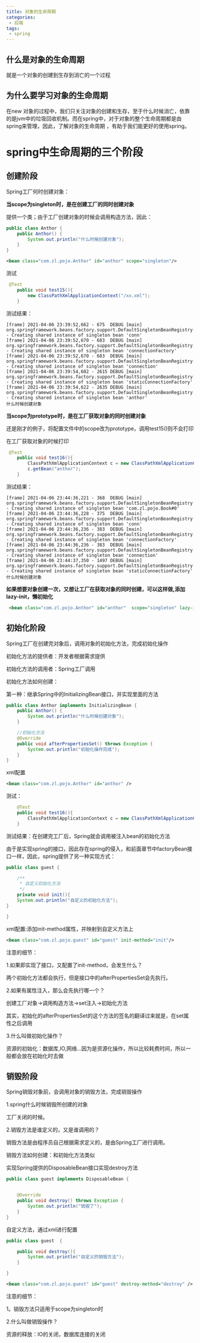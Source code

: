 ```yaml
---
title: 对象的生命周期
categories:
 - 后端
tags:
 - spring
---
```

## 什么是对象的生命周期
就是一个对象的创建到生存到消亡的一个过程
## 为什么要学习对象的生命周期
在new 对象的过程中，我们只关注对象的创建和生存，至于什么时候消亡，依靠的是jvm中的垃圾回收机制。而在spring中，对于对象的整个生命周期都是由spring来管理，因此，了解对象的生命周期
，有助于我们能更好的使用spring。
# spring中生命周期的三个阶段
## 创建阶段
Spring工厂何时创建对象：

**当scope为singleton时，是在创建工厂的同时创建对象**

提供一个类；由于工厂创建对象的时候会调用构造方法，因此：
```java
public class Anthor {
    public Anthor() {
        System.out.println("什么时候创建对象");
    }
}
```

```xml
<bean class="com.zl.pojo.Anthor" id="anthor" scope="singleton"/>
```
测试
```java
 @Test
    public void test15(){
        new ClassPathXmlApplicationContext("/xx.xml");
    }
```
测试结果：
```
[frame] 2021-04-06 23:39:52,662 - 675  DEBUG [main] org.springframework.beans.factory.support.DefaultSingletonBeanRegistry:225  - Creating shared instance of singleton bean 'conn'
[frame] 2021-04-06 23:39:52,670 - 683  DEBUG [main] org.springframework.beans.factory.support.DefaultSingletonBeanRegistry:225  - Creating shared instance of singleton bean 'connectionFactory'
[frame] 2021-04-06 23:39:52,670 - 683  DEBUG [main] org.springframework.beans.factory.support.DefaultSingletonBeanRegistry:225  - Creating shared instance of singleton bean 'connection'
[frame] 2021-04-06 23:39:54,602 - 2615 DEBUG [main] org.springframework.beans.factory.support.DefaultSingletonBeanRegistry:225  - Creating shared instance of singleton bean 'staticConnectionFactory'
[frame] 2021-04-06 23:39:54,622 - 2635 DEBUG [main] org.springframework.beans.factory.support.DefaultSingletonBeanRegistry:225  - Creating shared instance of singleton bean 'anthor'
什么时候创建对象
```
**当scope为prototype时，是在工厂获取对象的同时创建对象**

还是刚才的例子，将配置文件中的scope改为prototype，调用test15()则不会打印

在工厂获取对象的时候打印
```java
 @Test
    public void test16(){
        ClassPathXmlApplicationContext c = new ClassPathXmlApplicationContext("/xx.xml");
        c.getBean("anthor");
    }
```
测试结果：
```
[frame] 2021-04-06 23:44:36,221 - 368  DEBUG [main] org.springframework.beans.factory.support.DefaultSingletonBeanRegistry:225  - Creating shared instance of singleton bean 'com.zl.pojo.Book#0'
[frame] 2021-04-06 23:44:36,228 - 375  DEBUG [main] org.springframework.beans.factory.support.DefaultSingletonBeanRegistry:225  - Creating shared instance of singleton bean 'conn'
[frame] 2021-04-06 23:44:36,236 - 383  DEBUG [main] org.springframework.beans.factory.support.DefaultSingletonBeanRegistry:225  - Creating shared instance of singleton bean 'connectionFactory'
[frame] 2021-04-06 23:44:36,236 - 383  DEBUG [main] org.springframework.beans.factory.support.DefaultSingletonBeanRegistry:225  - Creating shared instance of singleton bean 'connection'
[frame] 2021-04-06 23:44:37,350 - 1497 DEBUG [main] org.springframework.beans.factory.support.DefaultSingletonBeanRegistry:225  - Creating shared instance of singleton bean 'staticConnectionFactory'
什么时候创建对象
```
**如果想要对象创建一次，又想让工厂在获取对象的同时创建，可以这样做,添加lazy-init，懒初始化**
```xml
 <bean class="com.zl.pojo.Anthor" id="anthor"  scope="singleton" lazy-init="true"/>
```

## 初始化阶段
Spring工厂在创建完对象后，调用对象的初始化方法，完成初始化操作

初始化方法的提供者：开发者根据需求提供

初始化方法的调用者：Spring工厂调用

初始化方法如何创建：

第一种：继承Spring中的InitializingBean接口，并实现里面的方法

```java
public class Anthor implements InitializingBean {
    public Anthor() {
        System.out.println("什么时候创建对象");
    }

    //初始化方法
    @Override
    public void afterPropertiesSet() throws Exception {
        System.out.println("初始化操作完成");
    }
}

```
xml配置
```xml
<bean class="com.zl.pojo.Anthor" id="anthor" />
```
测试：
```java
    @Test
    public void test16(){
        ClassPathXmlApplicationContext c = new ClassPathXmlApplicationContext("/xx.xml");
    }
```
测试结果：在创建完工厂后，Spring就会调用被注入bean的初始化方法

由于是实现spring的接口，因此存在spring的侵入，和前面章节中factoryBean接口一样，因此，spring提供了另一种实现方式：
```java
public class guest {

    /**
     * 自定义初始化方法
     */
    private void init(){
    System.out.println("自定义的初始化方法");
}

}
```
xml配置:添加init-method属性，并映射到自定义方法上
```xml
<bean class="com.zl.pojo.guest" id="guest" init-method="init"/>
```
注意的细节：

1.如果即实现了接口，又配置了init-method，会发生什么？

两个初始化方法都会执行，但是接口中的afterPropertiesSet会先执行。

2.如果有属性注入，那么会先执行哪一个？

创建工厂对象->调用构造方法->set注入->初始化方法

其实，初始化的afterPropertiesSet的这个方法的签名的翻译过来就是，在set属性之后调用

3.什么叫做初始化操作？

资源的初始化：数据库,IO,网络...因为是资源化操作，所以比较耗费时间，所以一般都会放在初始化时去做
## 销毁阶段
Spring销毁对象前，会调用对象的销毁方法，完成销毁操作

1.spring什么时候销毁所创建的对象

工厂关闭的时候。

2.销毁方法是谁定义的，又是谁调用的？

销毁方法是由程序员自己根据需求定义的，是由Spring工厂进行调用。

销毁方法如何创建：和初始化方法类似

实现Spring提供的DisposableBean接口实现destroy方法
```java
public class guest implements DisposableBean {


    @Override
    public void destroy() throws Exception {
        System.out.println("销毁了");
    }
}

```
自定义方法，通过xml进行配置
```java
public class guest  {

    public void destroy(){
        System.out.println("自定义的销毁方法");
    }

}
```
```xml
<bean class="com.zl.pojo.guest" id="guest" destroy-method="destroy" />
```
注意的细节：

1。销毁方法只适用于scope为singleton时

2.什么叫做销毁操作？

资源的释放：IO的关闭，数据库连接的关闭

